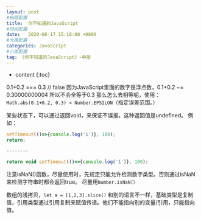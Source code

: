 ```yaml
---
layout: post
#标题配置
title:  你不知道的JavaScript
#时间配置
date:   2020-06-17 15:16:00 +0800
#大类配置
categories: JavaScript
#小类配置
tag: 《你不知道的JavaScript》-中册
---
```


* content
{:toc}

0.1+0.2 === 0.3 //  false
因为JavaScript里面的数字是浮点数，0.1+0.2 ~= 0.30000000004 所以不会全等于0.3
那么怎么去相等呢，使用：`Math.abs(0.1+0.2, 0.3) < Number.EPSILON`（指定误差范围。）

某些状态下，可以通过返回void，来保证不误报。这种返回值是undefined。
例如：
```js
setTimeout(()=>{console.log('1')}, 100);
return;

--------

return void setTimeout(()=>{console.log('1')}, 100);
```

注意isNaN()函数，尽量使用时，先规定只能允许检测数字类型。否则通过isNaN来检测字符串时都会返回true。
尽量用`Number.isNaN(）`

数组的浅拷贝，`let a = [1,2,3].slice()`
和别的语言不一样，基础类型是复制值，引用类型通过引用复制来赋值传递。他们不能指向别的变量/引用，只能指向值。
